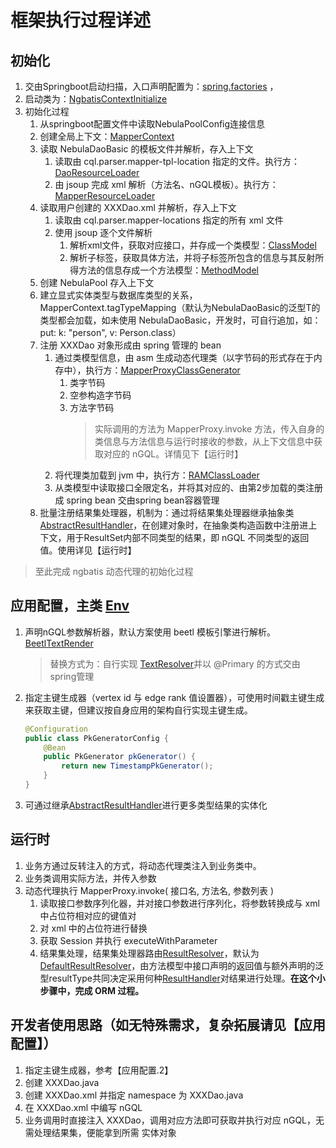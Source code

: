 # 框架执行过程详述
## 初始化
1. 交由Springboot启动扫描，入口声明配置为：[spring.factories](./src/main/resources/META-INF/spring.factories) ，
2. 启动类为：[NgbatisContextInitialize](./src/main/java/ye/weicheng/ngbatis/NgbatisContextInitializer.java)
3. 初始化过程
    1. 从springboot配置文件中读取NebulaPoolConfig连接信息
    2. 创建全局上下文：[MapperContext](./src/main/java/ye/weicheng/ngbatis/proxy/MapperContext.java)
    3. 读取 NebulaDaoBasic 的模板文件并解析，存入上下文
        1. 读取由 cql.parser.mapper-tpl-location 指定的文件。执行方：[DaoResourceLoader](./src/main/java/ye/weicheng/ngbatis/io/DaoResourceLoader.java)
        2. 由 jsoup 完成 xml 解析（方法名、nGQL模板）。执行方：[MapperResourceLoader](./src/main/java/ye/weicheng/ngbatis/io/MapperResourceLoader.java)
    4. 读取用户创建的 XXXDao.xml 并解析，存入上下文
        1. 读取由 cql.parser.mapper-locations 指定的所有 xml 文件
        2. 使用 jsoup 逐个文件解析
            1. 解析xml文件，获取对应接口，并存成一个类模型：[ClassModel](./src/main/java/ye/weicheng/ngbatis/models/ClassModel.java)
            2. 解析子标签，获取具体方法，并将子标签所包含的信息与其反射所得方法的信息存成一个方法模型：[MethodModel](./src/main/java/ye/weicheng/ngbatis/models/MethodModel.java)
    5. 创建 NebulaPool 存入上下文
    6. 建立显式实体类型与数据库类型的关系，MapperContext.tagTypeMapping（默认为NebulaDaoBasic的泛型T的类型都会加载，如未使用 NebulaDaoBasic，开发时，可自行追加，如：put: k: "person", v: Person.class）
    7. 注册 XXXDao 对象形成由 spring 管理的 bean
        1. 通过类模型信息，由 asm 生成动态代理类（以字节码的形式存在于内存中），执行方：[MapperProxyClassGenerator](./src/main/java/ye/weicheng/ngbatis/proxy/MapperProxyClassGenerator.java)
            1. 类字节码
            2. 空参构造字节码
            3. 方法字节码
                > 实际调用的方法为 MapperProxy.invoke 方法，传入自身的类信息与方法信息与运行时接收的参数，从上下文信息中获取对应的 nGQL。详情见下【运行时】
        2. 将代理类加载到 jvm 中，执行方：[RAMClassLoader](./src/main/java/ye/weicheng/ngbatis/proxy/RAMClassLoader.java)
        3. 从类模型中读取接口全限定名，并将其对应的、由第2步加载的类注册成 spring bean 交由spring bean容器管理
    8. 批量注册结果集处理器，机制为：通过将结果集处理器继承抽象类[AbstractResultHandler](./src/main/java/ye/weicheng/ngbatis/handler/AbstractResultHandler.java)，在创建对象时，在抽象类构造函数中注册进上下文，用于ResultSet内部不同类型的结果，即 nGQL 不同类型的返回值。使用详见【运行时】

> 至此完成 ngbatis 动态代理的初始化过程

## 应用配置，主类 [Env](./src/main/java/ye/weicheng/ngbatis/Env.java)
1. 声明nGQL参数解析器，默认方案使用 beetl 模板引擎进行解析。[BeetlTextRender](./src/main/java/ye/weicheng/ngbatis/binding/BeetlTextRender.java)
    > 替换方式为：自行实现 [TextResolver](./src/main/java/ye/weicheng/ngbatis/TextResolver.java)并以 @Primary 的方式交由spring管理
2. 指定主键生成器（vertex id 与 edge rank 值设置器），可使用时间戳主键生成来获取主键，但建议按自身应用的架构自行实现主键生成。
    ```java
    @Configuration
    public class PkGeneratorConfig {
        @Bean
        public PkGenerator pkGenerator() {
            return new TimestampPkGenerator();
        }
    }
    ```
3. 可通过继承[AbstractResultHandler](./src/main/java/ye/weicheng/ngbatis/handler/AbstractResultHandler.java)进行更多类型结果的实体化


## 运行时
1. 业务方通过反转注入的方式，将动态代理类注入到业务类中。
2. 业务类调用实际方法，并传入参数
3. 动态代理执行 MapperProxy.invoke( 接口名, 方法名, 参数列表 )
    1. 读取接口参数序列化器，并对接口参数进行序列化，将参数转换成与 xml 中占位符相对应的键值对
    2. 对 xml 中的占位符进行替换
    3. 获取 Session 并执行 executeWithParameter
    4. 结果集处理，结果集处理器路由[ResultResolver](./src/main/java/ye/weicheng/ngbatis/ResultResolver.java)，默认为 [DefaultResultResolver](./src/main/java/ye/weicheng/ngbatis/binding/DefaultResultResolver.java)，由方法模型中接口声明的返回值与额外声明的泛型resultType共同决定采用何种[ResultHandler](./src/main/java/ye/weicheng/ngbatis/ResultHandler.java)对结果进行处理。**在这个小步骤中，完成 ORM 过程。**

## 开发者使用思路（如无特殊需求，复杂拓展请见【应用配置】）
1. 指定主键生成器，参考【应用配置.2】
2. 创建 XXXDao.java 
3. 创建 XXXDao.xml 并指定 namespace 为 XXXDao.java
4. 在 XXXDao.xml 中编写 nGQL
5. 业务调用时直接注入 XXXDao，调用对应方法即可获取并执行对应 nGQL，无需处理结果集，便能拿到所需 实体对象




    

